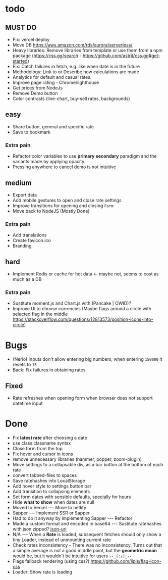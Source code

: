# todo

## MUST DO
- Fix: vercel deploy
- Move DB https://aws.amazon.com/rds/aurora/serverless/
- Heavy libraries: Remove libraries from template or use them from a npm package (https://css.gg/search - https://github.com/astrit/css.gg#get-started)
- Fix: Catch failures in fetch, e.g. like when date is in the future
- Methodology: Link to or Describe how calculations are made
- Analytics for default and casual rates.
- Improve page rating - Chrome/lighthouse
- Get prices from NodeJs
- Remove Demo button
- Color contrasts (line-chart, buy-sell rates, backgrounds)


## easy
- Share button, general and specific rate
- Save to bookmark
### Extra pain
- Refactor color variables to use **primary** **secondary** paradigm and the variants made by applying opacity
- Pressing anywhere to cancel demo is not intuitive


## medium
- Export data
- Add mobile gestures to open and close rate settings
- Improve transitions for opening and closing `Form`
- Move back to NodeJS (Mostly Done)
### Extra pain
- Add translations
- Create favicon.ico
- Branding


## hard
- Implement Redis or cache for hot data <- maybe not, seems to cost as much as a DB
### Extra pain
- Sustitute moment.js and Chart.js with (Pancake | OWID)?
- Improve UI to choose currencies (Maybe flags around a circle with selected flag in the middle https://stackoverflow.com/questions/12813573/position-icons-into-circle)


# Bugs
- (Nerio) Inputs don't allow entering big numbers, when entering `150000` it resets to `15`
- Back: Fix failures in obtaining rates
## Fixed
- Rate refreshes when opening form when browser does not support datetime input


# Done
- Fix **latest rate** after choosing a date
- use class:classname syntax
- Close form from the top
- Fix hover and cursor in icons
- remove unnecessary libraries (hammer, popper, zoom-plugin)
- Move settings to a collapsable div, as a bar button at the bottom of each rate
- convert tabbed-files to spaces
- Save ratehashes into LocalStorage
- Add hover style to settings button bar
- Add transition to collapsing elements
- Set form dates with sensible defaults, specially for hours
- Hide **what to show** when dates are null
- Moved to Vercel --- Move to netlify
- Sapper --- Implement SSR or Sapper
- Had to do it anyway by implementing Sapper --- Refactor
- Made a custom format and encoded in base64 --- Sustitute ratehashes with json zipped? [json-url](https://github.com/masotime/json-url)
- N/A --- When a **Rate** is loaded, subsequent fetches should only show a tiny Loader, instead of unmounting current rate
- Check rates inconsistency - There was no inconsistency. Turns out that a simple average is not a good middle point, but the **geometric mean** would be, but it wouldn't be intuitive for users `--_(:/)_--`
- Flags fallback rendering (using css?) https://github.com/lipis/flag-icon-css
- Loader: Show rate is loading

